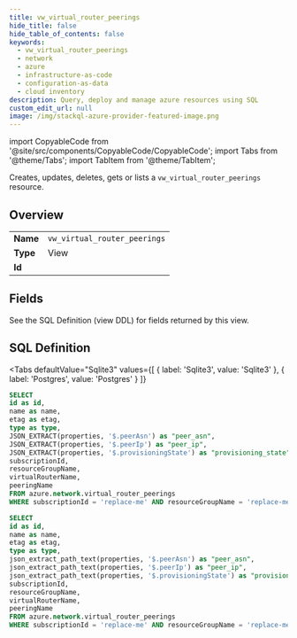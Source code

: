 ```yaml
--- 
title: vw_virtual_router_peerings
hide_title: false
hide_table_of_contents: false
keywords:
  - vw_virtual_router_peerings
  - network
  - azure
  - infrastructure-as-code
  - configuration-as-data
  - cloud inventory
description: Query, deploy and manage azure resources using SQL
custom_edit_url: null
image: /img/stackql-azure-provider-featured-image.png
---
```


import CopyableCode from '@site/src/components/CopyableCode/CopyableCode';
import Tabs from '@theme/Tabs';
import TabItem from '@theme/TabItem';

Creates, updates, deletes, gets or lists a <code>vw_virtual_router_peerings</code> resource.

## Overview
<table><tbody>
<tr><td><b>Name</b></td><td><code>vw_virtual_router_peerings</code></td></tr>
<tr><td><b>Type</b></td><td>View</td></tr>
<tr><td><b>Id</b></td><td><CopyableCode code="azure.network.vw_virtual_router_peerings" /></td></tr>
</tbody></table>

## Fields

See the SQL Definition (view DDL) for fields returned by this view.

## SQL Definition

<Tabs
defaultValue="Sqlite3"
values={[
{ label: 'Sqlite3', value: 'Sqlite3' },
{ label: 'Postgres', value: 'Postgres' }
]}
>
<TabItem value="Sqlite3">

```sql
SELECT
id as id,
name as name,
etag as etag,
type as type,
JSON_EXTRACT(properties, '$.peerAsn') as "peer_asn",
JSON_EXTRACT(properties, '$.peerIp') as "peer_ip",
JSON_EXTRACT(properties, '$.provisioningState') as "provisioning_state",
subscriptionId,
resourceGroupName,
virtualRouterName,
peeringName
FROM azure.network.virtual_router_peerings
WHERE subscriptionId = 'replace-me' AND resourceGroupName = 'replace-me' AND virtualRouterName = 'replace-me';
```

</TabItem>
<TabItem value="Postgres">

```sql
SELECT
id as id,
name as name,
etag as etag,
type as type,
json_extract_path_text(properties, '$.peerAsn') as "peer_asn",
json_extract_path_text(properties, '$.peerIp') as "peer_ip",
json_extract_path_text(properties, '$.provisioningState') as "provisioning_state",
subscriptionId,
resourceGroupName,
virtualRouterName,
peeringName
FROM azure.network.virtual_router_peerings
WHERE subscriptionId = 'replace-me' AND resourceGroupName = 'replace-me' AND virtualRouterName = 'replace-me';
```

</TabItem>
</Tabs>

